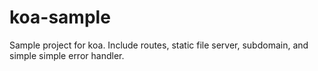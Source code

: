 # koa-sample
Sample project for koa. Include routes, static file server, subdomain, and simple simple error handler.
